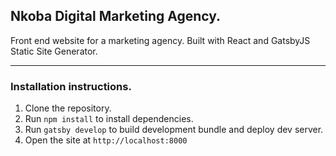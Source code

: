 
## Nkoba Digital Marketing Agency.

<p>
    Front end website for a marketing agency. Built with React and GatsbyJS Static Site
    Generator.
</p>

---

<h3>
    Installation instructions.
</h3>

1. Clone the repository.
2. Run <code>npm install</code> to install dependencies.
3. Run <code>gatsby develop</code> to build development bundle and deploy dev server.
4. Open the site at <code>http://localhost:8000